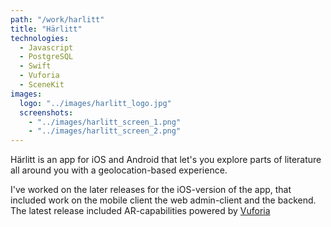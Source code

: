 ```yaml
---
path: "/work/harlitt"
title: "Härlitt"
technologies:
  - Javascript      
  - PostgreSQL
  - Swift
  - Vuforia
  - SceneKit
images:
  logo: "../images/harlitt_logo.jpg"
  screenshots:
    - "../images/harlitt_screen_1.png"
    - "../images/harlitt_screen_2.png"
---
```


Härlitt is an app for iOS and Android that let's you explore parts of literature all around you with a geolocation-based experience.

I've worked on the later releases for the iOS-version of the app, that included work on the mobile client the web admin-client and the backend. The latest release included AR-capabilities powered by [Vuforia](https://www.vuforia.com/)